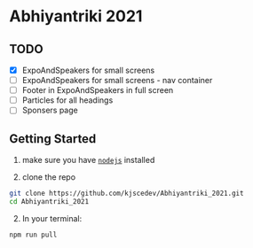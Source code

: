 # Abhiyantriki 2021

## TODO

- [x] ExpoAndSpeakers for small screens
- [ ] ExpoAndSpeakers for small screens - nav container
- [ ] Footer in ExpoAndSpeakers in full screen
- [ ] Particles for all headings
- [ ] Sponsers page

## Getting Started

1. make sure you have [`nodejs`](https://nodejs.org/en/) installed

2. clone the repo

```bash
git clone https://github.com/kjscedev/Abhiyantriki_2021.git
cd Abhiyantriki_2021
```

2. In your terminal:

```bash
npm run pull
```
